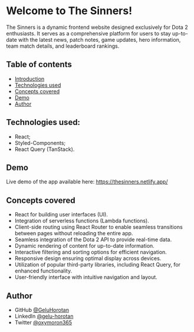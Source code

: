 # Welcome to The Sinners!

The Sinners is a dynamic frontend website designed exclusively for Dota 2 enthusiasts. It serves as a comprehensive platform for users to stay up-to-date with the latest news, patch notes, game updates, hero information, team match details, and leaderboard rankings.

## Table of contents

- [Introduction](#introduction)
- [Technologies used](#technologies-used)
- [Concepts covered](#concepts-covered)
- [Demo](#demo)
- [Author](#author)

## Technologies used:

* React;
* Styled-Components;
* React Query (TanStack).

## Demo

Live demo of the app available here: https://thesinners.netlify.app/

## Concepts covered

* React for building user interfaces (UI).
* Integration of serverless functions (Lambda functions).
* Client-side routing using React Router to enable seamless transitions between pages without reloading the entire app.
* Seamless integration of the Dota 2 API to provide real-time data.
* Dynamic rendering of content for up-to-date information.
* Interactive filtering and sorting options for efficient navigation.
* Responsive design ensuring optimal display across devices.
* Utilization of popular third-party libraries, including React Query, for enhanced functionality.
* User-friendly interface with intuitive navigation and layout.

## Author

- GitHub [@GeluHorotan](https://github.com/GeluHorotan) 
- LinkedIn [@gelu-horotan](https://www.linkedin.com/in/gelu-horotan/)
- Twitter [@oxymoron365](https://www.twitter.com/oxymoron365)

